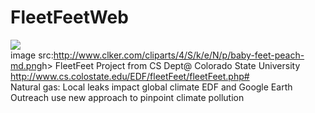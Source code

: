 # FleetFeetWeb

<img src="http://www.clker.com/cliparts/4/S/k/e/N/p/baby-feet-peach-md.png"></br>
<h>image src:http://www.clker.com/cliparts/4/S/k/e/N/p/baby-feet-peach-md.png</h>h>
FleetFeet Project from CS Dept@ Colorado State University
<br/>http://www.cs.colostate.edu/EDF/fleetFeet/fleetFeet.php#
</br>
Natural gas: Local leaks impact global climate EDF and Google Earth Outreach use new approach to pinpoint climate pollution
